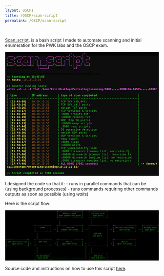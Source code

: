 ```yaml
---
layout: OSCPs
title: /OSCP/scan-script
permalink: /OSCP/scan-script
---
```


<p><br><a href="https://github.com/Plotkine/scan_script" target="_blank" rel="noopener noreferrer">Scan_script</a>. is a bash script I made to automate scanning and initial enumeration for the PWK labs and the OSCP exam.

<img src="/OSCP/scan-script/execution-example.png" alt="execution example" width="800" height="auto"></p>

<p>I designed the code so that it:
- runs in parallel commands that can be (using background processes)
- runs commands requiring other commands outputs as soon as possible (using <i>wait</i>s)</p>

<p>Here is the script flow:

<img src="/OSCP/scan-script/flow.png" alt="script flow" width="1200" height="auto"></p>

<p>Source code and instructions on how to use this script <a href="https://github.com/Plotkine/scan_script" target="_blank" rel="noopener noreferrer">here</a>.</p>
